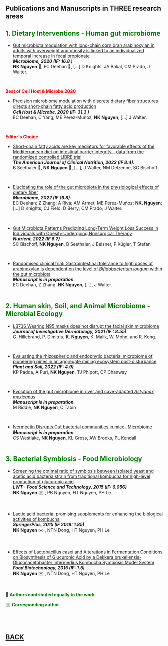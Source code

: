 ## Publications and Manuscripts in THREE research areas 

## <span style="color:green;"> 1. Dietary Interventions - Human gut microbiome </span>

-    [Gut microbiota modulation with long-chain corn bran arabinoxylan in adults with overweight and obesity is linked to an individualized temporal increase in fecal propionate](https://microbiomejournal.biomedcentral.com/articles/10.1186/s40168-020-00887-w) <br> _**Microbiome, 2020 (IF: 16.8 )**_ <br> **NK Nguyen** 👤, EC Deehan 👤, [...] D Knights, JA Bakal, CM Prado, J Walter.
<br />

**<span style="color:red;"> Best of Cell Host & Microbe 2020  </span>**
-    [Precision microbiome modulation with discrete dietary fiber structures directs short-chain fatty acid production ](https://www.cell.com/cell-host-microbe/fulltext/S1931-3128(20)30045-7?_returnURL=https%3A%2F%2Flinkinghub.elsevier.com%2Fretrieve%2Fpii%2FS1931312820300457%3Fshowall%3Dtrue) <br>  _**Cell Host & Microbe, 2020 (IF: 31.3 )**_ <br> EC Deehan, C Yang, ME Perez-Muñoz, **NK Nguyen**, [...] J Walter.
<br />

**<span style="color:red;"> Editor's Choice </span>**
-   [Short-chain fatty acids are key mediators for favorable effects of the Mediterranean diet on intestinal barrier integrity - data from the randomized controlled LIBRE trial](https://academic.oup.com/ajcn/article/116/4/928/6687830)   <br>  _**The American Journal of Clinical Nutrition, 2022 (IF 8.4).**_ <br> B Seethaler 👤, **NK Nguyen** 👤, [...], J Walter, NM Delzenne, SC Bischoff.  
<br /> 

-   [Elucidating the role of the gut microbiota in the physiological effects of dietary fiber](https://microbiomejournal.biomedcentral.com/articles/10.1186/s40168-022-01248-5) <br>  _**Microbiome, 2022 (IF 16.8).**_ <br> 
EC Deehan; Z Zhang; A Riva; AM Armet; ME Perez-Muñoz; **NK. Nguyen**; [...] D Knights; CJ Field; D Berry; CM Prado; J Walter.
<br /> 

-  [Gut Microbiota Patterns Predicting Long-Term Weight Loss Success in Individuals with Obesity Undergoing Nonsurgical Therapy](https://www.mdpi.com/2072-6643/14/15/3182/htm) <br> _**Nutrient, 2022 (IF 6.7)**_ <br> 
SC Bischoff, **NK Nguyen**, B Seethaler, J Beisner, P Kügler, T Stefan
<br />

-   [Randomised clinical trial: Gastrointestinal tolerance to high doses of arabinoxylan is dependent on the level of *Bifidobacterium longum* within the gut microbiota](https://biokhoi.github.io/Publication_Manuscripts) <br> _**Manuscript is in preparation.**_ <br> 
EC Deehan, Z Zhang, **NK Nguyen**, [...], J Walter.
<br /> <br />

## <span style="color:green;"> 2. Human skin, Soil, and Animal Microbiome - Microbial Ecology </span>
-   [LB736 Wearing N95 masks does not disrupt the facial skin microbiome](https://www.jidonline.org/article/S0022-202X(21)01523-2/fulltext) <br> _**Journal of Investigative Dermatology, 2021 (IF : 8.55)**_ <br> 
G. Hillebrand, P. Dimitriu, **K. Nguyen**, K. Malik, W. Mohn, and R. Kong.
<br /> 

-    [Evaluating the rhizospheric and endophytic bacterial microbiome of pioneering pines in an aggregate mining ecosystem post-disturbance](https://link.springer.com/article/10.1007/s11104-022-05327-2) <br> _**Plant and Soil, 2022 (IF: 4.9)**_ <br>
KP Padda, A Puri, **NK Nguyen**, TJ Phipott, CP Chanway
<br /> 

-    [Evolution of the gut microbiome in river and cave-adapted *Astyanax mexicanus*](https://biokhoi.github.io/Publication_Manuscripts) <br>  _**Manuscript is in preparation.**_ <br>
M Riddle, **NK Nguyen**, C Tabin
<br /> 

-    [Ivermectin Disrupts Gut bacterial communities in mice- Microbiome](https://biokhoi.github.io/Publication_Manuscripts)
<br>  _**Manuscript is in preparation.**_ <br> 
CS Westlake, **NK Nguyen**, KL Gross, AW Brooks, PL Kendall
<br /> <br />


## <span style="color:green;"> 3. Bacterial Symbiosis - Food Microbiology </span>
-    [Screening the optimal ratio of symbiosis between isolated yeast and acetic acid bacteria strain from traditional kombucha for high-level production of glucuronic acid](https://www.sciencedirect.com/science/article/abs/pii/S0023643815300323) <br> _**LWT - Food Science and Technology, 2015 (IF: 6.056)**_ <br>
**NK Nguyen** ✉️ , PB Nguyen, HT Nguyen, PH Le
<br />

-   [Lactic acid bacteria: promising supplements for enhancing the biological activities of kombucha](https://link.springer.com/article/10.1186/s40064-015-0872-3)  <br> _**SpringerPlus, 2015 (IF 2018: 1.85)**_ <br>
**NK Nguyen** ✉️ , NTN Dong, HT Nguyen, PH Le
<br /> 

-   [Effects of Lactobacillus casei and Alterations in Fermentation Conditions on Biosynthesis of Glucuronic Acid by a Dekkera bruxellensis-Gluconacetobacter intermedius Kombucha Symbiosis Model System](https://www.tandfonline.com/doi/abs/10.1080/08905436.2015.1092446) <br> _**Food Biotechnology, 2015 (IF: 1.5)**_ <br>
**NK Nguyen** ✉️ , NTN Dong, HT Nguyen, PH Le
<br>

👤 <span style="color:green;font-weight:bold"> Authors contributed equally to the work </span>

✉️ <span style="color:green;font-weight:bold"> Corresponding author </span>

<br /> <br />





## [BACK](https://biokhoi.github.io/)

